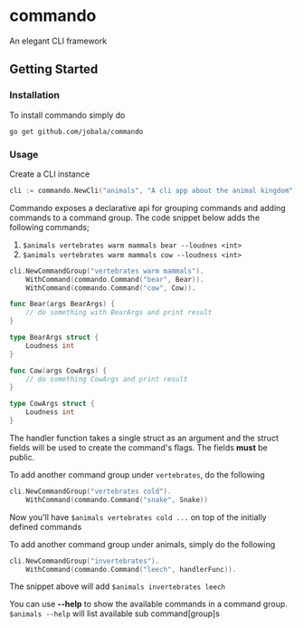 # commando
An elegant CLI framework 

## Getting Started

### Installation

To install commando simply do

`go get github.com/jobala/commando`

### Usage

Create a CLI instance

```go
cli := commando.NewCli("animals", "A cli app about the animal kingdom")

```

Commando exposes a declarative api for grouping commands and adding commands to a command group. The code snippet below adds the following commands;

1. `$animals vertebrates warm mammals bear --loudnes <int>`
2. `$animals vertebrates warm mammals cow --loudness <int>`

```go 
cli.NewCommandGroup("vertebrates warm mammals").
    WithCommand(commando.Command("bear", Bear)).
    WithCommand(commando.Command("cow", Cow)).

func Bear(args BearArgs) {
    // do something with BearArgs and print result
}

type BearArgs struct {
	Loudness int
}

func Cow(args CowArgs) {
    // do something CowArgs and print result
}

type CowArgs struct {
	Loudness int
}
```

The handler function takes a single struct as an argument and the struct fields will be used to create the command's flags. The fields **must** be public.


To add another command group under `vertebrates`, do the following

```go
cli.NewCommandGroup("vertebrates cold").
    WithCommand(commando.Command("snake", Snake))

```
Now you'll have `$animals vertebrates cold ...` on top of the initially defined commands

To add another command group under animals, simply do the following

```go
cli.NewCommandGroup("invertebrates").
    WithCommand(commando.Command("leech", handlerFunc)).

```

The snippet above will add `$animals invertebrates leech`

You can use **--help** to show the available commands in a command group.
`$animals --help` will list available sub command[group]s


